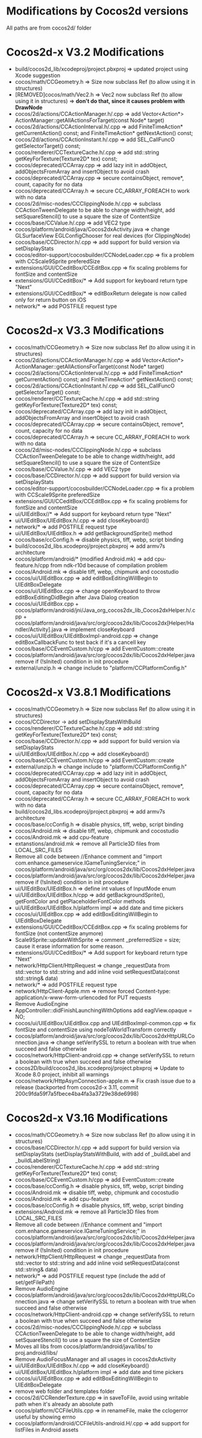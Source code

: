 Modifications by Cocos2d versions
====

All paths are from cocos2d/ folder

Cocos2d-x V3.2 Modifications
====

* build/cocos2d_lib/xcodeproj/project.pbxproj => updated project using Xcode suggestion
* cocos/math/CCGeometry.h => Size now subclass Ref (to allow using it in structures)
* [REMOVED]cocos/math/Vec2.h => Vec2 now subclass Ref (to allow using it in structures) => **don't do that, since it causes problem with DrawNode**
* cocos/2d/actions/CCActionManager.h/.cpp => add Vector<Action\*> ActionManager::getAllActionsForTarget(const Node* target)
* cocos/2d/actions/CCActionInterval.h/.cpp => add FiniteTimeAction\* getCurrentAction() const; and FiniteTimeAction\* getNextAction() const;
* cocos/2d/actions/CCActionInstant.h/.cpp => add SEL_CallFuncO getSelectorTarget() const;
* cocos/renderer/CCTextureCache.h/.cpp => add std::string getKeyForTexture(Texture2D* tex) const;
* cocos/deprecated/CCArray.cpp => add lazy init in addObject, addObjectsFromArray and insertObject to avoid crash
* cocos/deprecated/CCArray.cpp => secure containsObject, remove*, count, capacity for no data
* cocos/deprecated/CCArray.h => secure CC_ARRAY_FOREACH to work with no data
* cocos/2d/misc-nodes/CCClippingNode.h/.cpp => subclass CCActionTweenDelegate to be able to change width/height, add setSquareStencil() to use a square the size of ContentSize
* cocos/base/CCValue.h/.cpp => add VEC2 type
* cocos/platform/android/java/Cocos2dxActivity.java => change GLSurfaceView EGLConfigChooser for real devices (for ClippingNode)
* cocos/base/CCDirector.h/.cpp => add support for build version via setDisplayStats
* cocos/editor-support/cocosbuilder/CCNodeLoader.cpp => fix a problem with CCScale9Sprite preferedSize
* extensions/GUI/CCeditBox/CCEditBox.cpp => fix scaling problems for fontSize and contentSize
* extensions/GUI/CCeditBox/* => Add support for keyboard return type "Next"
* extensions/GUI/CCeditBox/* => editBoxReturn delegate is now called only for return button on iOS
* network/* => add POSTFILE request type


Cocos2d-x V3.3 Modifications
====

* cocos/math/CCGeometry.h => Size now subclass Ref (to allow using it in structures)
* cocos/2d/actions/CCActionManager.h/.cpp => add Vector<Action\*> ActionManager::getAllActionsForTarget(const Node* target)
* cocos/2d/actions/CCActionInterval.h/.cpp => add FiniteTimeAction\* getCurrentAction() const; and FiniteTimeAction\* getNextAction() const;
* cocos/2d/actions/CCActionInstant.h/.cpp => add SEL_CallFuncO getSelectorTarget() const;
* cocos/renderer/CCTextureCache.h/.cpp => add std::string getKeyForTexture(Texture2D* tex) const;
* cocos/deprecated/CCArray.cpp => add lazy init in addObject, addObjectsFromArray and insertObject to avoid crash
* cocos/deprecated/CCArray.cpp => secure containsObject, remove*, count, capacity for no data
* cocos/deprecated/CCArray.h => secure CC_ARRAY_FOREACH to work with no data
* cocos/2d/misc-nodes/CCClippingNode.h/.cpp => subclass CCActionTweenDelegate to be able to change width/height, add setSquareStencil() to use a square the size of ContentSize
* cocos/base/CCValue.h/.cpp => add VEC2 type
* cocos/base/CCDirector.h/.cpp => add support for build version via setDisplayStats
* cocos/editor-support/cocosbuilder/CCNodeLoader.cpp => fix a problem with CCScale9Sprite preferedSize
* extensions/GUI/CCeditBox/CCEditBox.cpp => fix scaling problems for fontSize and contentSize
* ui/UIEditBox//* => Add support for keyboard return type "Next"
* ui/UIEditBox/UIEditBox.h/.cpp => add closeKeyboard()
* network/* => add POSTFILE request type
* ui/UIEditBox/UIEditBox.h => add getBackgroundSprite() method
* cocos/base/ccConfig.h => disable physics, tiff, webp, script binding
* build/cocos2d_libs.xcodeproj/project.pbxproj => add armv7s architecture
* cocos/platform/android/* (modified Android.mk) => add cpu-feature.h/cpp from ndk-r10d because of compilation problem
* cocos/Android.mk => disable tiff, webp, chipmunk and cocostudio
* cocos/ui/UIEditBox.cpp => add editBoxEditingWillBegin to UIEditBoxDelegate
* cocos/ui/UIEditBox.cpp => change openKeyboard to throw editBoxEditingDidBegin after Java Dialog creation
* cocos/ui/UIEditBox.cpp + cocos/platform/android/jni/Java_org_cocos2dx_lib_Cocos2dxHelper.h/.cpp + cocos/platform/android/java/src/org/cocos2dx/lib/Cocos2dx[Helper/Handler/Activity].java => implement closeKeyboard
* cocos/ui/UIEditBox/UIEditBoxImpl-android.cpp => change editBoxCallbackFunc to test back if it's a cancell key 
* cocos/base/CCEventCustom.h/cpp => add EventCustom::create
* cocos/platform/android/java/src/org/cocos2dx/lib/Cocos2dxHelper.java remove if (!sInited) condition in init procedure
* external/unzip.h => change include to "platform/CCPlatformConfig.h"


Cocos2d-x V3.8.1 Modifications
====

* cocos/math/CCGeometry.h => Size now subclass Ref (to allow using it in structures)
* cocos/CCDirector -> add setDisplayStatsWithBuild
* cocos/renderer/CCTextureCache.h/.cpp => add std::string getKeyForTexture(Texture2D* tex) const;
* cocos/base/CCDirector.h/.cpp => add support for build version via setDisplayStats
* ui/UIEditBox/UIEditBox.h/.cpp => add closeKeyboard()
* cocos/base/CCEventCustom.h/cpp => add EventCustom::create
* external/unzip.h => change include to "platform/CCPlatformConfig.h"
* cocos/deprecated/CCArray.cpp => add lazy init in addObject, addObjectsFromArray and insertObject to avoid crash
* cocos/deprecated/CCArray.cpp => secure containsObject, remove*, count, capacity for no data
* cocos/deprecated/CCArray.h => secure CC_ARRAY_FOREACH to work with no data
* build/cocos2d_libs.xcodeproj/project.pbxproj => add armv7s architecture
* cocos/base/ccConfig.h => disable physics, tiff, webp, script binding
* cocos/Android.mk => disable tiff, webp, chipmunk and cocostudio
* cocos/Android.mk => add cpu-feature
* extanstions/android.mk => remove all Particle3D files from LOCAL_SRC_FILES
* Remove all code between //Enhance comment and "import com.enhance.gameservice.IGameTuningService;" in cocos/platform/android/java/src/org/cocos2dx/lib/Cocos2dxHelper.java
* cocos/platform/android/java/src/org/cocos2dx/lib/Cocos2dxHelper.java remove if (!sInited) condition in init procedure
* ui/UIEditBox/UIEditBox.h => define int values of InputMode enum
* ui/UIEditBox/UIEditBox.h/cpp => add getBackgroundSprite(), getFontColor and getPlaceholderFontColor methods
* ui/UIEditBox/UIEditBox.h/platform impl => add date and time pickers
* cocos/ui/UIEditBox.cpp => add editBoxEditingWillBegin to UIEditBoxDelegate
* extensions/GUI/CCeditBox/CCEditBox.cpp => fix scaling problems for fontSize (not contentSize anymore)
* Scale9Sprite::updateWithSprite  => comment _preferredSize = size; cause it erase information for some reason.
* extensions/GUI/CCeditBox/* => Add support for keyboard return type "Next"
* network/HttpClient/HttpRequest => change _requestData from std::vector<char> to std::string and add inline void setRequestData(const std::string& data)
* network/* => add POSTFILE request type
* network/HttpClient-Apple.mm => remove forced Content-type: application/x-www-form-urlencoded for PUT requests
* Remove AudioEngine
* AppController::didFinishLaunchingWithOptions add eaglView.opaque = NO;
* cocos/ui/UIEditBox/UiEditBox.cpp and UIEditBoxImpl-common.cpp => fix fontSize and contentSize using nodeToWorldTransform correctly
* cocos/platform/android/java/src/org/cocos2dx/lib/Cocos2dxHttpURLConnection.java => change setVerifySSL to return a boolean with true when succeed and false otherwise
* cocos/network/HttpClient-android.cpp => change setVerifySSL to return a boolean with true when succeed and false otherwise
* cocos2D/build/cocos2d_libs.xcodeproj/project.pbxproj => Update to Xcode 8.0 project, inhibit all warnings
* cocos/network/HttpAsynConnection-apple.m  => Fix crash issue due to a release (backported from cocos2d-x 3.11, commit 200c9fda59f7a5fbece4ba4fa3a3729e38de6998)

Cocos2d-x V3.16 Modifications
====

* cocos/math/CCGeometry.h => Size now subclass Ref (to allow using it in structures)
* cocos/base/CCDirector.h/.cpp => add support for build version via setDisplayStats (setDisplayStatsWithBuild, with add of _buildLabel and _buildLabelString)
* cocos/renderer/CCTextureCache.h/.cpp => add std::string getKeyForTexture(Texture2D* tex) const;
* cocos/base/CCEventCustom.h/cpp => add EventCustom::create
* cocos/base/ccConfig.h => disable physics, tiff, webp, script binding
* cocos/Android.mk => disable tiff, webp, chipmunk and cocostudio
* cocos/Android.mk => add cpu-feature
* cocos/base/ccConfig.h => disable physics, tiff, webp, script binding
* extensions/Android.mk => remove all Particle3D files from LOCAL_SRC_FILES
* Remove all code between //Enhance comment and "import com.enhance.gameservice.IGameTuningService;" in cocos/platform/android/java/src/org/cocos2dx/lib/Cocos2dxHelper.java
* cocos/platform/android/java/src/org/cocos2dx/lib/Cocos2dxHelper.java remove if (!sInited) condition in init procedure
* network/HttpClient/HttpRequest => change _requestData from std::vector<char> to std::string and add inline void setRequestData(const std::string& data)
* network/* => add POSTFILE request type (include the add of set/getFilePath)
* Remove AudioEngine
* cocos/platform/android/java/src/org/cocos2dx/lib/Cocos2dxHttpURLConnection.java => change setVerifySSL to return a boolean with true when succeed and false otherwise
* cocos/network/HttpClient-android.cpp => change setVerifySSL to return a boolean with true when succeed and false otherwise
* cocos/2d/misc-nodes/CCClippingNode.h/.cpp => subclass CCActionTweenDelegate to be able to change width/height, add setSquareStencil() to use a square the size of ContentSize
* Moves all libs from cocos/platform/android/java/libs/ to proj.android/libs/
* Remove AudioFocusManager and all usages in cocos2dxActivity
* ui/UIEditBox/UIEditBox.h/.cpp => add closeKeyboard()
* ui/UIEditBox/UIEditBox.h/platform impl => add date and time pickers
* cocos/ui/UIEditBox.cpp => add editBoxEditingWillBegin to UIEditBoxDelegate
* remove web folder and templates folder
* cocos/2d/CCRenderTexture.cpp => in saveToFile, avoid using writable path when it's already an absolute path
* cocos/platform/CCFileUtils.cpp => in renameFile, make the cclogerror useful by showing errno
* cocos/platform/android/CCFileUtils-android.H/.cpp => add support for listFiles in Android assets

